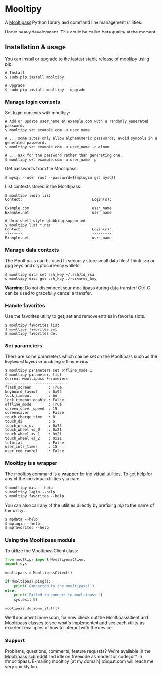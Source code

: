 # Mooltipy
A [Mooltipass](http://themooltipass.com) Python library and command line
management utilities.

Under heavy development. This could be called beta quality at the moment.


## Installation & usage
You can install or upgrade to the lastest stable release of mooltipy using pip.

```
# Install
$ sudo pip install mooltipy

# Upgrade
$ sudo pip install mooltipy --upgrade
```

### Manage login contexts
Set login contexts with mooltipy:

```
# Add or update user_name at example.com with a randomly generated password.
$ mooltipy set example.com -u user_name

# ... some sites only allow alphanumeric passwords; avoid symbols in a generated password.
$ mooltipy set example.com -u user_name -c alnum

# ... ask for the password rather than generating one.
$ mooltipy set example.com -u user_name -p
```

Get passwords from the Mooltipass:

```
$ mysql --user root --password=$(mplogin get mysql)
```

List contexts stored in the Mooltipass:

```
$ mooltipy login list
Context:                                Login(s):
--------                                ---------
Example.com                             user_name
Example.net                             user_name

# Unix shell-style globbing supported
$ mooltipy list *.net
Context:                                Login(s):
--------                                ---------
Example.net                             user_name
```

### Manage data contexts
The Mooltipass can be used to securely store small data files! Think ssh or gpg
keys and cryptocurrency wallets.

```
$ mooltipy data set ssh_key ~/.ssh/id_rsa
$ mooltipy data get ssh_key ./restored_key
```

**Warning**: Do not disconnect your mooltipass during data transfer! Ctrl-C can
be used to gracefully cancel a transfer.

### Handle favorites
Use the favorites utility to get, set and remove entries in favorite slots.

```
$ mooltipy favorites list
$ mooltipy favorites set
$ mooltipy favorites del
```

### Set parameters
There are some parameters which can be set on the Mooltipass such as the
keyboard layout or enabling offline mode.

```
$ mooltipy parameters set offline_mode 1
$ mooltipy parameters list
Current Mooltipass Parameters
-----------------------------
flash_screen        : True
keyboard_layout     : 0x92
lock_timeout        : 60
lock_timeout_enable : False
offline_mode        : True
screen_saver_speed  : 15
screensaver         : False
touch_charge_time   : 0
touch_di            : 6
touch_prox_os       : 0x73
touch_wheel os_0    : 0x21
touch_wheel os_1    : 0x21
touch_wheel os_2    : 0x21
tutorial            : False
user_intr_timer     : 15
user_req_cancel     : False
```

### Mooltipy is a wrapper
The mooltipy command is a wrapper for individual utilities. To get help for any
of the individual utilities you can:

```
$ mooltipy data --help
$ mooltipy login --help
$ mooltipy favorites --help
```

You can also call any of the utilities directly by prefixing *mp* to the name
of the utility:

```
$ mpdata --help
$ mplogin --help
$ mpfavorites --help
```

### Using the Mooltipass module
To utilize the MooltipassClient class:

```python
from mooltipy import MooltipassClient
import sys

mooltipass = MooltipassClient()

if mooltipass.ping():
    print('Connected to the mooltipass!')
else:
    print('Failed to connect to mooltipass.')
    sys.exit(0)

mootipass.do_some_stuff()
```

We'll document more soon, for now check out the MooltipassClient and
Mooltipass classes to see what's implemented and see each utility as excellent
examples of how to interact with the device.

### Support
Problems, questions, comments, feature requests? We're available in the
[Mooltipass subreddit](http://reddit.com/r/mooltipass) and idle on freenode
as modest or codegor* in #mooltipass. E-mailing mooltipy [at my domain] 
oSquat.com will reach me very quickly too.
